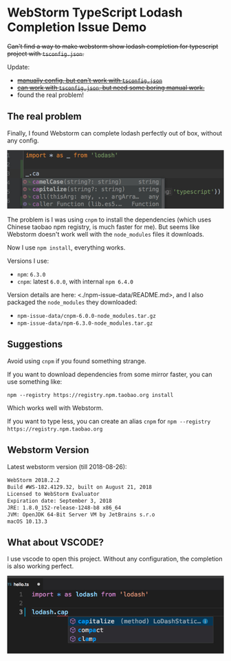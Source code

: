 WebStorm TypeScript Lodash Completion Issue Demo
================================================

<s>Can't find a way to make webstorm show lodash completion for typescript project with `tsconfig.json`.</s>

Update:

- <s>[manually config, but can't work with `tsconfig.json`](./webstorm-config-global-library.md)</s>
- <s>[can work with `tsconfig.json`, but need some boring manual work.](./webstorm-config-project-library.md)</s>
- found the real problem!

The real problem
----------------

Finally, I found Webstorm can complete lodash perfectly out of box, without any config.

![webstorm-lodash-perfect](./images/webstorm-lodash-perfect.jpg)

The problem is I was using `cnpm` to install the dependencies (which uses Chinese taobao npm registry, is much faster for me).
But seems like Webstorm doesn't work well with the `node_modules` files it downloads.

Now I use `npm install`, everything works.

Versions I use:

- `npm`: `6.3.0`
- `cnpm`: latest `6.0.0`, with internal `npm 6.4.0`

Version details are here: <./npm-issue-data/README.md>, and I also packaged the `node_modules` they downloaded:

- `npm-issue-data/cnpm-6.0.0-node_modules.tar.gz`
- `npm-issue-data/npm-6.3.0-node_modules.tar.gz`

Suggestions
-----------

Avoid using `cnpm` if you found something strange.

If you want to download dependencies from some mirror faster, you can use something like:

```
npm --registry https://registry.npm.taobao.org install
```

Which works well with Webstorm.

If you want to type less, you can create an alias `cnpm` for `npm --registry https://registry.npm.taobao.org`

Webstorm Version
----------------

Latest webstorm version (till 2018-08-26):

```
WebStorm 2018.2.2
Build #WS-182.4129.32, built on August 21, 2018
Licensed to WebStorm Evaluator
Expiration date: September 3, 2018
JRE: 1.8.0_152-release-1248-b8 x86_64
JVM: OpenJDK 64-Bit Server VM by JetBrains s.r.o
macOS 10.13.3
```

What about VSCODE?
------------------

I use vscode to open this project. Without any configuration, the completion is also working perfect.

![vscode.jpg](./images/vscode.jpg)

